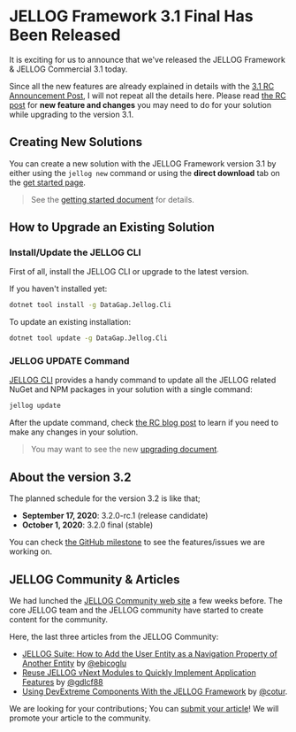 # JELLOG Framework 3.1 Final Has Been Released

It is exciting for us to announce that we've released the JELLOG Framework & JELLOG Commercial 3.1 today.

Since all the new features are already explained in details with the [3.1 RC Announcement Post](https://blog.jellog.io/jellog/JELLOG-Framework-v3.1-RC-Has-Been-Released), I will not repeat all the details here. Please read [the RC post](https://blog.jellog.io/jellog/JELLOG-Framework-v3.1-RC-Has-Been-Released) for **new feature and changes** you may need to do for your solution while upgrading to the version 3.1.

## Creating New Solutions

You can create a new solution with the JELLOG Framework version 3.1 by either using the `jellog new` command or using the **direct download** tab on the [get started page](https://jellog.io/get-started).

> See the [getting started document](https://docs.jellog.io/en/jellog/latest/Getting-Started) for details.

## How to Upgrade an Existing Solution

### Install/Update the JELLOG CLI

First of all, install the JELLOG CLI or upgrade to the latest version.

If you haven't installed yet:

````bash
dotnet tool install -g DataGap.Jellog.Cli
````

To update an existing installation:

```bash
dotnet tool update -g DataGap.Jellog.Cli
```

### JELLOG UPDATE Command

[JELLOG CLI](https://docs.jellog.io/en/jellog/latest/CLI) provides a handy command to update all the JELLOG related NuGet and NPM packages in your solution with a single command:

````bash
jellog update
````

After the update command, check [the RC blog post](https://blog.jellog.io/jellog/JELLOG-Framework-v3.1-RC-Has-Been-Released) to learn if you need to make any changes in your solution.

> You may want to see the new [upgrading document](https://docs.jellog.io/en/jellog/latest/Upgrading).

## About the version 3.2

The planned schedule for the version 3.2 is like that;

* **September 17, 2020**: 3.2.0-rc.1 (release candidate)
* **October 1, 2020**: 3.2.0 final (stable)

You can check [the GitHub milestone](https://github.com/jellogframework/jellog/milestone/39) to see the features/issues we are working on.

## JELLOG Community & Articles

We had lunched the [JELLOG Community web site](https://community.jellog.io/) a few weeks before. The core JELLOG team and the JELLOG community have started to create content for the community.

Here, the last three articles from the JELLOG Community:

* [JELLOG Suite: How to Add the User Entity as a Navigation Property of Another Entity](https://community.jellog.io/articles/jellog-suite-how-to-add-the-user-entity-as-a-navigation-property-of-another-entity-furp75ex) by [@ebicoglu](https://github.com/ebicoglu)
* [Reuse JELLOG vNext Modules to Quickly Implement Application Features](https://community.jellog.io/articles/reuse-jellog-vnext-modules-to-quickly-implement-application-features-tdtmwd9w) by [@gdlcf88](https://github.com/gdlcf88)
* [Using DevExtreme Components With the JELLOG Framework](https://community.jellog.io/articles/using-devextreme-components-with-the-jellog-framework-zb8z7yqv) by [@cotur](https://github.com/cotur).

We are looking for your contributions; You can [submit your article](https://community.jellog.io/articles/submit)! We will promote your article to the community.